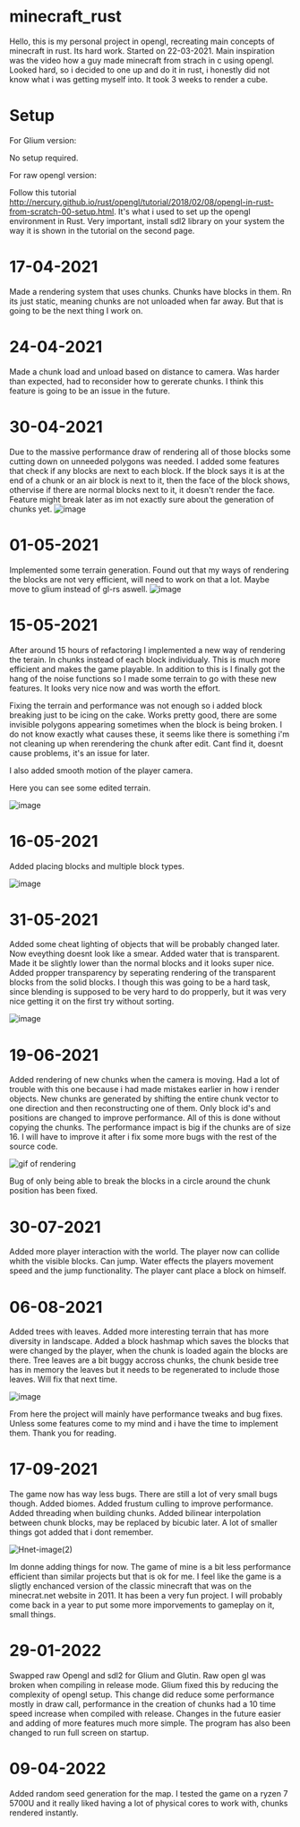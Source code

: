 # minecraft_rust

Hello, this is my personal project in opengl, recreating main concepts of minecraft in rust. 
Its hard work. Started on 22-03-2021. Main inspiration was the video how a guy made minecraft 
from strach in c using opengl. Looked hard, so i decided to one up and do it in rust, i honestly 
did not know what i was getting myself into. It took 3 weeks to render a cube.

# Setup 
For Glium version:

No setup required.

For raw opengl version:

Follow this tutorial http://nercury.github.io/rust/opengl/tutorial/2018/02/08/opengl-in-rust-from-scratch-00-setup.html. It's what i used to set up the opengl environment in Rust. Very important, install sdl2 library on your system the way it is shown in the tutorial on the second page.

# 17-04-2021

Made a rendering system that uses chunks. Chunks have blocks in them. Rn its just static, meaning chunks are not unloaded when far away. But that is going to be the next thing I work on.

# 24-04-2021

Made a chunk load and unload based on distance to camera. Was harder than expected, had to reconsider how to gererate chunks. I think this feature is going to be an issue in the future.

# 30-04-2021

Due to the massive performance draw of rendering all of those blocks some cutting down on unneeded polygons was needed. I added some features that check if any blocks are next to each block. If the block says it is at the end of a chunk or an air block is next to it, then the face of the block shows, othervise if there are normal blocks next to it, it doesn't render the face. Feature might break later as im not exactly sure about the generation of chunks yet.
![image](https://user-images.githubusercontent.com/50622827/116905576-758ca200-ac3f-11eb-9155-b19dc4dbdac2.png)

# 01-05-2021

Implemented some terrain generation. Found out that my ways of rendering the blocks are not very efficient, will need to work on that a lot. Maybe move to glium instead of gl-rs aswell.
![image](https://user-images.githubusercontent.com/50622827/116905445-470ec700-ac3f-11eb-84d8-e8f7b3926ab7.png)

# 15-05-2021

After around 15 hours of refactoring I implemented a new way of rendering the terain. In chunks instead of each block individualy. This is much more efficient and makes the game playable. In addition to this is I finally got the hang of the noise functions so I made some terrain to go with these new features. It looks very nice now and was worth the effort.

Fixing the terrain and performance was not enough so i added block breaking just to be icing on the cake. Works pretty good, there are some invisible polygons appearing sometimes when the block is being broken. I do not know exactly what causes these, it seems like there is something i'm not cleaning up when rerendering the chunk after edit. Cant find it, doesnt cause problems, it's an issue for later.

I also added smooth motion of the player camera.

Here you can see some edited terrain.

![image](https://user-images.githubusercontent.com/50622827/118380156-fb193600-b5df-11eb-820a-74803f4d9f47.png)

# 16-05-2021

Added placing blocks and multiple block types.

![image](https://user-images.githubusercontent.com/50622827/118399033-766bfd80-b65b-11eb-827a-99c232723840.png)

# 31-05-2021

Added some cheat lighting of objects that will be probably changed later. Now eveything doesnt look like a smear.
Added water that is transparent. Made it be slightly lower than the normal blocks and it looks super nice.
Added propper transparency by seperating rendering of the transparent blocks from the solid blocks. I though this was going to be a hard task, since blending is supposed to be very hard to do propperly, but it was very nice getting it on the first try without sorting.

![image](https://user-images.githubusercontent.com/50622827/120228267-14aab680-c24b-11eb-9e44-c6c9eafb85c1.png)

# 19-06-2021

Added rendering of new chunks when the camera is moving. Had a lot of trouble with this one because i had made mistakes earlier in how i render objects. New chunks are generated by shifting the entire chunk vector to one direction and then reconstructing one of them. Only block id's and positions are changed to improve performance. All of this is done without copying the chunks. The performance impact is big if the chunks are of size 16. I will have to improve it after i fix some more bugs with the rest of the source code.

![gif of rendering](https://user-images.githubusercontent.com/50622827/122639582-f07c2000-d0fa-11eb-849e-0de94a93b6a8.gif)

Bug of only being able to break the blocks in a circle around the chunk position has been fixed.

# 30-07-2021

Added more player interaction with the world. The player now can collide whith the visible blocks. Can jump. Water effects the players movement speed and the jump functionality. The player cant place a block on himself.

# 06-08-2021 

Added trees with leaves. Added more interesting terrain that has more diversity in landscape. Added a block hashmap which saves the blocks that were changed by the player, when the chunk is loaded again the blocks are there. Tree leaves are a bit buggy accross chunks, the chunk beside tree has in memory the leaves but it needs to be regenerated to include those leaves. Will fix that next time.

![image](https://user-images.githubusercontent.com/50622827/128577982-37897d50-e816-4024-8b1a-3f00054fe0fb.png)

From here the project will mainly have performance tweaks and bug fixes. Unless some features come to my mind and i have the time to implement them. Thank you for reading.

# 17-09-2021 

The game now has way less bugs. There are still a lot of very small bugs though. Added biomes. Added frustum culling to improve performance. Added threading when building chunks. Added bilinear interpolation between chunk blocks, may be replaced by bicubic later. A lot of smaller things got added that i dont remember. 

![Hnet-image(2)](https://user-images.githubusercontent.com/50622827/133839528-d6bfd69b-6473-4a57-8859-bdc6185dcaac.gif)

Im donne adding things for now. The game of mine is a bit less performance efficient than similar projects but that is ok for me. I feel like the game is a sligtly enchanced version of the classic minecraft that was on the minecrat.net website in 2011. It has been a very fun project. I will probably come back in a year to put some more imporvements to gameplay on it, small things.

# 29-01-2022 

Swapped raw Opengl and sdl2 for Glium and Glutin. Raw open gl was broken when compiling in release mode. Glium fixed this by reducing the complexity of opengl setup.
This change did reduce some performance mostly in draw call, performance in the creation of chunks had a 10 time speed increase when compiled with release. Changes in the future easier and adding of more features much more simple. The program has also been changed to run full screen on startup.


# 09-04-2022

Added random seed generation for the map. I tested the game on a ryzen 7 5700U and it really liked having a lot of physical cores to work with, chunks rendered instantly. 
